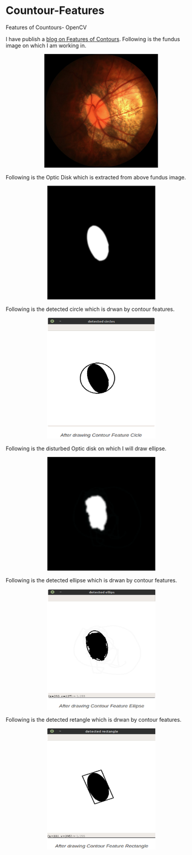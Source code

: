 # Countour-Features
Features of Countours- OpenCV

I have publish a [blog on Features of Contours](https://zawster.wordpress.com/2020/03/15/opencv-features-of-contours/). 
Following is the fundus image on which I am working in.

<p align="center">
  <img width="300" height="300" src="https://github.com/zawster/Countour-Features/blob/master/images/fundus.jpg">
</p>

Following is the Optic Disk which is extracted from above fundus image.
<p align="center">
    <img width="285" height="300" src="https://github.com/zawster/Countour-Features/blob/master/images/Fundus-mask.png">
</p>
 
Following is the detected circle which is drwan by contour features.
<p align="center">
    <img width="285" height="320" src="https://github.com/zawster/Countour-Features/blob/master/images/circle.png">
</p>

Following is the disturbed Optic disk on which I will draw ellipse.
<p align="center">
    <img  width="285" height="300" src="https://github.com/zawster/Countour-Features/blob/master/images/disturb-disk.png">
</p>

Following is the detected ellipse which is drwan by contour features.
<p align="center">
    <img width="285" height="320" src="https://github.com/zawster/Countour-Features/blob/master/images/ellipse.png">
</p>


Following is the detected retangle which is drwan by contour features.
<p align="center">
    <img width="285" height="320" src="https://github.com/zawster/Countour-Features/blob/master/images/rectangle.png">
</p>


